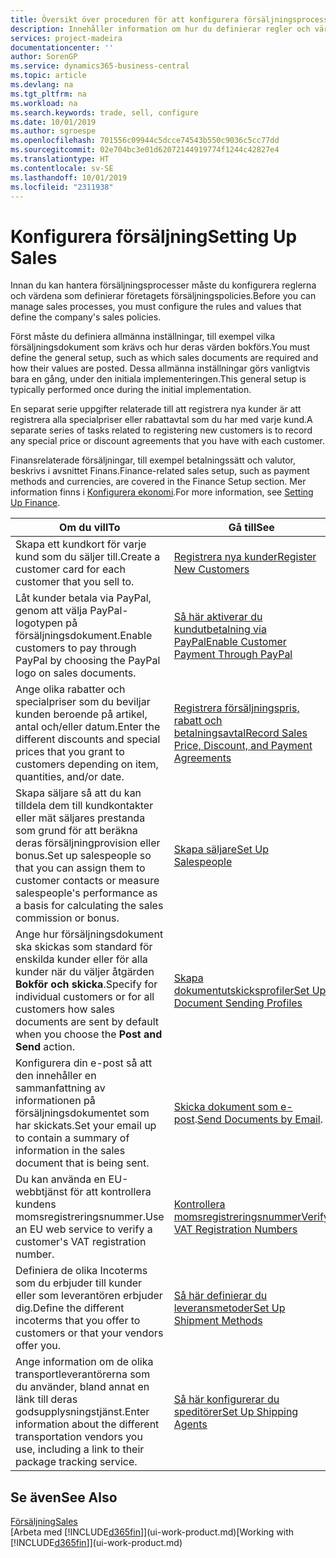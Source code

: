 ```yaml
---
title: Översikt över proceduren för att konfigurera försäljningsprocesser | Microsoft Docs
description: Innehåller information om hur du definierar regler och värden för att definiera dina försäljningspolicyer och -processer.
services: project-madeira
documentationcenter: ''
author: SorenGP
ms.service: dynamics365-business-central
ms.topic: article
ms.devlang: na
ms.tgt_pltfrm: na
ms.workload: na
ms.search.keywords: trade, sell, configure
ms.date: 10/01/2019
ms.author: sgroespe
ms.openlocfilehash: 701556c09944c5dcce74543b550c9036c5cc77dd
ms.sourcegitcommit: 02e704bc3e01d62072144919774f1244c42827e4
ms.translationtype: HT
ms.contentlocale: sv-SE
ms.lasthandoff: 10/01/2019
ms.locfileid: "2311938"
---
```

# <a name="setting-up-sales"></a><span data-ttu-id="a5684-103">Konfigurera försäljning</span><span class="sxs-lookup"><span data-stu-id="a5684-103">Setting Up Sales</span></span>
<span data-ttu-id="a5684-104">Innan du kan hantera försäljningsprocesser måste du konfigurera reglerna och värdena som definierar företagets försäljningspolicies.</span><span class="sxs-lookup"><span data-stu-id="a5684-104">Before you can manage sales processes, you must configure the rules and values that define the company's sales policies.</span></span>

<span data-ttu-id="a5684-105">Först måste du definiera allmänna inställningar, till exempel vilka försäljningsdokument som krävs och hur deras värden bokförs.</span><span class="sxs-lookup"><span data-stu-id="a5684-105">You must define the general setup, such as which sales documents are required and how their values are posted.</span></span> <span data-ttu-id="a5684-106">Dessa allmänna inställningar görs vanligtvis bara en gång, under den initiala implementeringen.</span><span class="sxs-lookup"><span data-stu-id="a5684-106">This general setup is typically performed once during the initial implementation.</span></span>

<span data-ttu-id="a5684-107">En separat serie uppgifter relaterade till att registrera nya kunder är att registrera alla specialpriser eller rabattavtal som du har med varje kund.</span><span class="sxs-lookup"><span data-stu-id="a5684-107">A separate series of tasks related to registering new customers is to record any special price or discount agreements that you have with each customer.</span></span>

<span data-ttu-id="a5684-108">Finansrelaterade försäljningar, till exempel betalningssätt och valutor, beskrivs i avsnittet Finans.</span><span class="sxs-lookup"><span data-stu-id="a5684-108">Finance-related sales setup, such as payment methods and currencies, are covered in the Finance Setup section.</span></span> <span data-ttu-id="a5684-109">Mer information finns i [Konfigurera ekonomi](finance-setup-finance.md).</span><span class="sxs-lookup"><span data-stu-id="a5684-109">For more information, see [Setting Up Finance](finance-setup-finance.md).</span></span>

| <span data-ttu-id="a5684-110">Om du vill</span><span class="sxs-lookup"><span data-stu-id="a5684-110">To</span></span> | <span data-ttu-id="a5684-111">Gå till</span><span class="sxs-lookup"><span data-stu-id="a5684-111">See</span></span> |
| --- | --- |
| <span data-ttu-id="a5684-112">Skapa ett kundkort för varje kund som du säljer till.</span><span class="sxs-lookup"><span data-stu-id="a5684-112">Create a customer card for each customer that you sell to.</span></span> |[<span data-ttu-id="a5684-113">Registrera nya kunder</span><span class="sxs-lookup"><span data-stu-id="a5684-113">Register New Customers</span></span>](sales-how-register-new-customers.md) |
| <span data-ttu-id="a5684-114">Låt kunder betala via PayPal, genom att välja PayPal-logotypen på försäljningsdokument.</span><span class="sxs-lookup"><span data-stu-id="a5684-114">Enable customers to pay through PayPal by choosing the PayPal logo on sales documents.</span></span> |[<span data-ttu-id="a5684-115">Så här aktiverar du kundutbetalning via PayPal</span><span class="sxs-lookup"><span data-stu-id="a5684-115">Enable Customer Payment Through PayPal</span></span>](sales-how-enable-payment-service-extensions.md) |
| <span data-ttu-id="a5684-116">Ange olika rabatter och specialpriser som du beviljar kunden beroende på artikel, antal och/eller datum.</span><span class="sxs-lookup"><span data-stu-id="a5684-116">Enter the different discounts and special prices that you grant to customers depending on item, quantities, and/or date.</span></span> |[<span data-ttu-id="a5684-117">Registrera försäljningspris, rabatt och betalningsavtal</span><span class="sxs-lookup"><span data-stu-id="a5684-117">Record Sales Price, Discount, and Payment Agreements</span></span>](sales-how-record-sales-price-discount-payment-agreements.md) |
| <span data-ttu-id="a5684-118">Skapa säljare så att du kan tilldela dem till kundkontakter eller mät säljares prestanda som grund för att beräkna deras försäljningprovision eller bonus.</span><span class="sxs-lookup"><span data-stu-id="a5684-118">Set up salespeople so that you can assign them to customer contacts or measure salespeople's performance as a basis for calculating the sales commission or bonus.</span></span> |[<span data-ttu-id="a5684-119">Skapa säljare</span><span class="sxs-lookup"><span data-stu-id="a5684-119">Set Up Salespeople</span></span>](sales-how-setup-salespeople.md) |
| <span data-ttu-id="a5684-120">Ange hur försäljningsdokument ska skickas som standard för enskilda kunder eller för alla kunder när du väljer åtgärden **Bokför och skicka**.</span><span class="sxs-lookup"><span data-stu-id="a5684-120">Specify for individual customers or for all customers how sales documents are sent by default when you choose the **Post and Send** action.</span></span> |[<span data-ttu-id="a5684-121">Skapa dokumentutskicksprofiler</span><span class="sxs-lookup"><span data-stu-id="a5684-121">Set Up Document Sending Profiles</span></span>](sales-how-setup-document-send-profiles.md) |
| <span data-ttu-id="a5684-122">Konfigurera din e-post så att den innehåller en sammanfattning av informationen på försäljningsdokumentet som har skickats.</span><span class="sxs-lookup"><span data-stu-id="a5684-122">Set your email up to contain a summary of information in the sales document that is being sent.</span></span> |<span data-ttu-id="a5684-123">[Skicka dokument som e-post](ui-how-send-documents-email.md).</span><span class="sxs-lookup"><span data-stu-id="a5684-123">[Send Documents by Email](ui-how-send-documents-email.md).</span></span> |
|<span data-ttu-id="a5684-124">Du kan använda en EU-webbtjänst för att kontrollera kundens momsregistreringsnummer.</span><span class="sxs-lookup"><span data-stu-id="a5684-124">Use an EU web service to verify a customer's VAT registration number.</span></span>|[<span data-ttu-id="a5684-125">Kontrollera momsregistreringsnummer</span><span class="sxs-lookup"><span data-stu-id="a5684-125">Verify VAT Registration Numbers</span></span>](finance-setup-vat.md)|
|<span data-ttu-id="a5684-126">Definiera de olika Incoterms som du erbjuder till kunder eller som leverantören erbjuder dig.</span><span class="sxs-lookup"><span data-stu-id="a5684-126">Define the different incoterms that you offer to customers or that your vendors offer you.</span></span>|[<span data-ttu-id="a5684-127">Så här definierar du leveransmetoder</span><span class="sxs-lookup"><span data-stu-id="a5684-127">Set Up Shipment Methods</span></span>](sales-how-set-up-shipment-methods.md)|
|<span data-ttu-id="a5684-128">Ange information om de olika transportleverantörerna som du använder, bland annat en länk till deras godsupplysningstjänst.</span><span class="sxs-lookup"><span data-stu-id="a5684-128">Enter information about the different transportation vendors you use, including a link to their package tracking service.</span></span>|[<span data-ttu-id="a5684-129">Så här konfigurerar du speditörer</span><span class="sxs-lookup"><span data-stu-id="a5684-129">Set Up Shipping Agents</span></span>](sales-how-to-set-up-shipping-agents.md)|

## <a name="see-also"></a><span data-ttu-id="a5684-130">Se även</span><span class="sxs-lookup"><span data-stu-id="a5684-130">See Also</span></span>
[<span data-ttu-id="a5684-131">Försäljning</span><span class="sxs-lookup"><span data-stu-id="a5684-131">Sales</span></span>](sales-manage-sales.md)  
<span data-ttu-id="a5684-132">[Arbeta med [!INCLUDE[d365fin](includes/d365fin_md.md)]](ui-work-product.md)</span><span class="sxs-lookup"><span data-stu-id="a5684-132">[Working with [!INCLUDE[d365fin](includes/d365fin_md.md)]](ui-work-product.md)</span></span>
